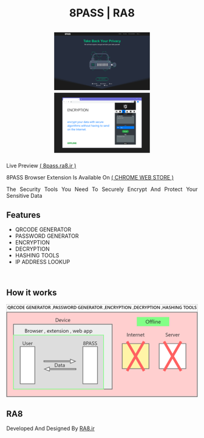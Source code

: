 <h1 align="center">
  <span>8PASS | RA8</span>
  <br>
  <br>
  <img src="readme/screenshot.png" alt="RA8-SCRT" width="50%">
  <img src="readme/extension.png" alt="RA8-SCRT" width="50%">
  <br>
</h1>

<p align="justify">
Live Preview <a href="https://8pass.ra8.ir" title="8pass.ra8.ir">( 8pass.ra8.ir )</a>
<p>
<p align="justify">
8PASS Browser Extension Is Available On <a href="https://chromewebstore.google.com/detail/8pass-security-tools/akgolcghbkfenobondknebgbebmckhio" title="8pass">( CHROME WEB STORE )</a>
<p>
<p align="justify">
The Security Tools You Need To Securely Encrypt And Protect Your Sensitive Data
<p>


## Features
- QRCODE GENERATOR
- PASSWORD GENERATOR
- ENCRYPTION
- DECRYPTION
- HASHING TOOLS
- IP ADDRESS LOOKUP

<br>

## How it works

<img src='readme/howitworks.png'>

## RA8

Developed And Designed By <a href="https://ra8.ir" title="RA8.ir">RA8.ir</a>
